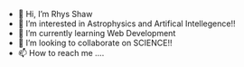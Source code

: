 - 👋 Hi, I’m Rhys Shaw
- 👀 I’m interested in Astrophysics and Artifical Intellegence!!
- 🌱 I’m currently learning Web Development
- 💞️ I’m looking to collaborate on SCIENCE!!
- 📫 How to reach me ....

<!---
RhysAlfShaw/RhysAlfShaw is a ✨ special ✨ repository because its `README.md` (this file) appears on your GitHub profile.
You can click the Preview link to take a look at your changes.
--->
